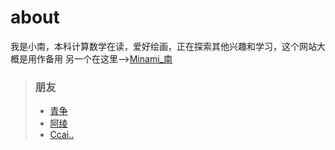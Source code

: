 # about
我是小南，本科计算数学在读，爱好绘画，正在探索其他兴趣和学习，这个网站大概是用作备用
另一个在这里-->[Minami_南](https://xnmoe.com)



> ### 朋友
> - [青争](https://moeleak.github.io)
> - [阿绫](https://next.dscf.one/friends)
> - [Ccai..](https://blog.dextercai.com/links.html)
